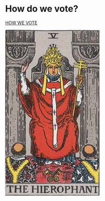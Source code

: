 # How do we vote?

[HOW WE VOTE](https://github.com/SecretDecks/Documentation/blob/main/Contribute.md)

![How we vote?](../.gitbook/assets/rws_tarot_05_hierophant.jpg)

